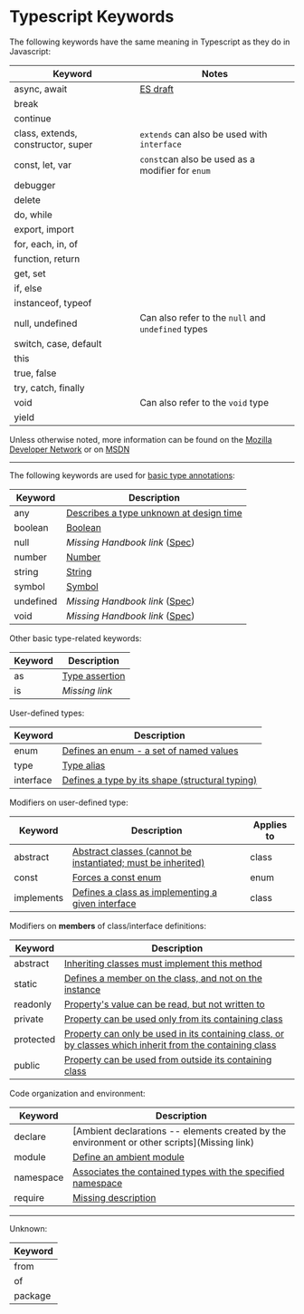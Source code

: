 # Typescript Keywords

The following keywords have the same meaning in Typescript as they do in Javascript:

Keyword | Notes
---|---
async, await | [ES draft](http://tc39.github.io/ecmascript-asyncawait/)
break | |
continue | |
class, extends, constructor, super | `extends` can also be used with `interface` |
const, let, var | `const`can also be used as a modifier for `enum`|
debugger | |
delete | |
do, while | |
export, import | |
for, each, in, of | |
function, return | |
get, set | |
if, else | |
instanceof, typeof | |
null, undefined | Can also refer to the `null` and `undefined` types|
switch, case, default | |
this | |
true, false | |
try, catch, finally | |
void | Can also refer to the `void` type |
yield | |

Unless otherwise noted, more information can be found on the [Mozilla Developer Network](https://developer.mozilla.org/en-US/docs/Web/JavaScript) or on [MSDN](https://msdn.microsoft.com/en-us/library/d1et7k7c%28v=vs.94%29.aspx)

---

The following keywords are used for [basic type annotations](http://www.typescriptlang.org/docs/handbook/basic-types.html):

Keyword | Description
---|---
any | [Describes a type unknown at design time](http://www.typescriptlang.org/docs/handbook/basic-types.html#any)
boolean | [Boolean](http://www.typescriptlang.org/docs/handbook/basic-types.html#boolean)
null | _Missing Handbook link_ ([Spec](https://github.com/Microsoft/TypeScript/blob/master/doc/spec.md#326-the-null-type))
number | [Number](http://www.typescriptlang.org/docs/handbook/basic-types.html#number)
string | [String](http://www.typescriptlang.org/docs/handbook/basic-types.html#string)
symbol | [Symbol](http://www.typescriptlang.org/docs/handbook/symbols.html)
undefined | _Missing Handbook link_ ([Spec](https://github.com/Microsoft/TypeScript/blob/master/doc/spec.md#327-the-undefined-type))
void | _Missing Handbook link_ ([Spec](https://github.com/Microsoft/TypeScript/blob/master/doc/spec.md#325-the-void-type))

Other basic type-related keywords:

Keyword | Description
---|---
as | [Type assertion](http://www.typescriptlang.org/docs/handbook/basic-types.html#type-assetions)
is | _Missing link_

User-defined types:

Keyword | Description
---|---
enum | [Defines an enum - a set of named values](http://www.typescriptlang.org/docs/handbook/enums.html)
type | [Type alias](http://www.typescriptlang.org/docs/handbook/advanced-types.html#type-aliases)
interface | [Defines a type by its shape (structural typing)](http://www.typescriptlang.org/docs/handbook/interfaces.html)

Modifiers on user-defined type:

Keyword | Description | Applies to
---|---|---
abstract | [Abstract classes (cannot be instantiated; must be inherited)](http://www.typescriptlang.org/docs/handbook/classes.html#abstract-classes) | class
const | [Forces a const enum](http://www.typescriptlang.org/docs/handbook/enums.html) | enum
implements | [Defines a class as implementing a given interface](http://www.typescriptlang.org/docs/handbook/interfaces.html#implementing-an-interface) | class

Modifiers on **members** of class/interface definitions:

Keyword | Description
---|---
abstract | [Inheriting classes must implement this method](http://www.typescriptlang.org/docs/handbook/classes.html#abstract-classes)
static | [Defines a member on the class, and not on the instance](http://www.typescriptlang.org/docs/handbook/classes.html#static-properties)
readonly | [Property's value can be read, but not written to](https://github.com/Microsoft/TypeScript/pull/6532)
private | [Property can be used only from its containing class](https://www.typescriptlang.org/docs/handbook/classes.html#understanding-private)
protected | [Property can only be used in its containing class, or by classes which inherit from the containing class](https://www.typescriptlang.org/docs/handbook/classes.html#understanding-protected)
public | [Property can be used from outside its containing class](https://www.typescriptlang.org/docs/handbook/classes.html#public-by-default)

Code organization and environment:

Keyword | Description
---|---
declare | [Ambient declarations -- elements created by the environment or other scripts](Missing link)
module | [Define an ambient module](http://www.typescriptlang.org/docs/handbook/modules.html#ambient-modules)
namespace | [Associates the contained types with the specified namespace](http://www.typescriptlang.org/docs/handbook/namespaces.html)
require | [Missing description](http://www.typescriptlang.org/docs/handbook/modules.html#export--and-import--require)

---

Unknown:

Keyword |
---|
from|
of|
package|
